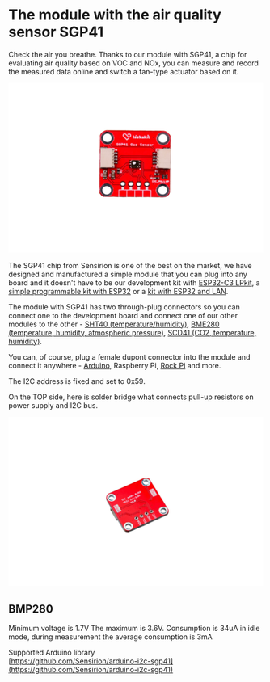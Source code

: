 # The module with the air quality sensor SGP41
Check the air you breathe. Thanks to our module with SGP41, a chip for evaluating air quality based on VOC and NOx, you can measure and record the measured data online and switch a fan-type actuator based on it.

![Assembled module](https://github.com/LaskaKit/SGP4x-Gas-Sensor/blob/main/img/1-11.jpg)

The SGP41 chip from Sensirion is one of the best on the market, we have designed and manufactured a simple module that you can plug into any board and it doesn't have to be our development kit with [ESP32-C3 LPkit](https://www.laskakit.cz/laskkit-esp-12-board/?variantId=10482), a [simple programmable kit with ESP32](https://www.laskakit.cz/laskakit-esp32-devkit/?variantId=11481) or a [kit with ESP32 and LAN](https://www.laskakit.cz/laskakit-esplan-esp32-lan8720a-max485-poe/?variantId=12167).

The module with SGP41 has two through-plug connectors so you can connect one to the development board and connect one of our other modules to the other - [SHT40 (temperature/humidity)](https://www.laskakit.cz/laskakit-sht40-senzor-teploty-a-vlhkosti-vzduchu/), [BME280 (temperature, humidity, atmospheric pressure)](https://www.laskakit.cz/arduino-senzor-tlaku--teploty-a-vlhkosti-bme280/), [SCD41 (CO2, temperature, humidity)](https://www.laskakit.cz/laskakit-scd41-senzor-co2--teploty-a-vlhkosti-vzduchu/).

You can, of course, plug a female dupont connector into the module and connect it anywhere - [Arduino](https://www.laskakit.cz/arduino-2/), Raspberry Pi, [Rock Pi](https://www.laskakit.cz/radxa-rock-pi-4-b--b4e32-4gb-ram-32gb-emmc/) and more.

The I2C address is fixed and set to 0x59.

On the TOP side, here is solder bridge what connects pull-up resistors on power supply and I2C bus.

![Assembled module - bottom view](https://github.com/LaskaKit/SGP4x-Gas-Sensor/blob/main/img/3-10.jpg)

## BMP280
Minimum voltage is 1.7V
The maximum is 3.6V.
Consumption is 34uA in idle mode, during measurement the average consumption is 3mA

Supported Arduino library </br>
[https://github.com/Sensirion/arduino-i2c-sgp41](https://github.com/Sensirion/arduino-i2c-sgp41)</br>
